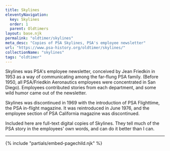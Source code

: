 ```yaml
---
title: Skylines
eleventyNavigation:
  key: Skylines
  order: 1
  parent: Oldtimers
layout: base.njk
permalink: "oldtimer/skylines"
meta_desc: "Copies of PSA Skylines, PSA's employee newsletter"
url: "https://www.psa-history.org/oldtimer/skylines/"
collectionName: "skylines"
tags: "oldtimer"
---
```


Skylines was PSA's employee newsletter, conceived by Jean Friedkin in 1953 as a way of communicating among the far-flung PSA family. (Before 1950, all PSA/Friedkin Aeronautics employees were concentrated in San Diego). Employees contributed stories from each department, and some wild humor came out of the newsletter.

Skylines was discontinued in 1969 with the introduction of PSA Flighttime, the PSA in-flight magazine. It was reintroduced in June 1976, and the employee section of PSA California magazine was discontinued.

Included here are full-text digital copies of Skylines. They tell much of the PSA story in the employees' own words, and can do it better than I can.

--------------

{% include "partials/embed-pagechild.njk" %}